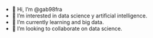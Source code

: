 - 👋 Hi, I’m @gab98fra
- 👀 I’m interested in data science y artificial intelligence.
- 🌱 I’m currently learning and big data.
- 💞️ I’m looking to collaborate on data science.


<!---
- 📫 How to reach me ...
gab98fra/gab98fra is a ✨ special ✨ repository because its `README.md` (this file) appears on your GitHub profile.
You can click the Preview link to take a look at your changes.
--->
